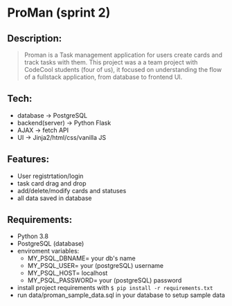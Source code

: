 # ProMan (sprint 2)

## Description: 

> Proman is a Task management application for users create cards and track tasks with them.
> This project was a a team project with CodeCool students (four of us), it focused on 
> understanding the flow of a fullstack application, from database to frontend UI.

## Tech:
- database -> PostgreSQL
- backend(server) -> Python Flask
- AJAX -> fetch API
- UI -> Jinja2/html/css/vanilla JS

## Features:

- User registrtation/login
- task card drag and drop 
- add/delete/modify cards and statuses
- all data saved in database

## Requirements:
- Python 3.8
- PostgreSQL (database)
- enviroment variables:
    - MY_PSQL_DBNAME= your db's name
    - MY_PSQL_USER= your (postgreSQL) username
    - MY_PSQL_HOST= localhost
    - MY_PSQL_PASSWORD= your (postgreSQL) password
- install project requirements with ```$ pip install -r requirements.txt```
- run data/proman_sample_data.sql in your database to setup sample data
